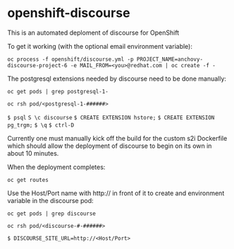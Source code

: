 # openshift-discourse
This is an automated deploment of discourse for OpenShift

To get it working (with the optional email environment variable):

`oc process -f openshift/discourse.yml -p PROJECT_NAME=anchovy-discourse-project-6 -e MAIL_FROM=<you>@redhat.com | oc create -f -`

The postgresql extensions needed by discourse need to be done manually:

`oc get pods | grep postgresql-1-`

`oc rsh pod/<postgresql-1-######>`

`$ psql`
`S \c discourse`
`$ CREATE EXTENSION hstore;`
`$ CREATE EXTENSION pg_trgm;`
`$ \q`
`$ ctrl-D`


Currently one must manually kick off the build for the custom s2i Dockerfile which should allow the deployment of discourse to begin on its own in about 10 minutes. 

When the deployment completes:

`oc get routes`

Use the Host/Port name with http:// in front of it to create and environment variable in the discourse pod:

`oc get pods | grep discourse`

`oc rsh pod/<discourse-#-######>`

`$ DISCOURSE_SITE_URL=http://<Host/Port>`




